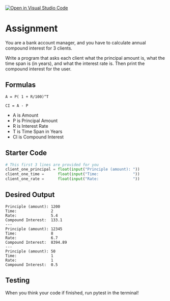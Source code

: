 [![Open in Visual Studio Code](https://classroom.github.com/assets/open-in-vscode-c66648af7eb3fe8bc4f294546bfd86ef473780cde1dea487d3c4ff354943c9ae.svg)](https://classroom.github.com/online_ide?assignment_repo_id=10632764&assignment_repo_type=AssignmentRepo)
# Assignment
You are a bank account manager, and you have to calculate annual compound interest for 3 clients.

Write a program that asks each client what the principal amount is, what the time span is (in years), and what the interest rate is. Then print the compound interest for the user.

## Formulas
`A = P( 1 + R/100)^T`

`CI = A - P`

- A is Amount
- P is Principal Amount
- R is Interest Rate
- T is Time Span in Years
- CI is Compound Interest

## Starter Code
```python
# This first 3 lines are provided for you
client_one_principal = float(input("Principle (amount): "))
client_one_time =      float(input("Time:               "))
client_one_rate =      float(input("Rate:               "))
```

## Desired Output
```
Principle (amount): 1200
Time:               2
Rate:               5.4
Compound Interest:  133.1
---
Principle (amount): 12345
Time:               8
Rate:               6.7
Compound Interest:  8394.89
---
Principle (amount): 50
Time:               1
Rate:               1
Compound Interest:  0.5
```

## Testing
When you think your code if finished, run pytest in the terminal!
